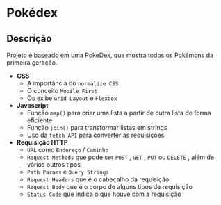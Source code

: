 #  Pokédex

##  Descrição

Projeto é baseado em uma PokeDex, que mostra todos os Pokémons da primeira geração.

*  **CSS**
    * A importância do `normalize CSS`
    * O conceito `Mobile First`
    * Os exibe `Grid Layout` e `Flexbox`
*  **Javascript**
    * Função `map()` para criar uma lista a partir de outra lista de forma eficiente
    * Função `join()` para transformar listas em strings
    * Uso da `fetch API` para converter as requisições
*  **Requisição HTTP**
    *  `URL` como `Endereço` / `Caminho`
    *  `Request Methods` que pode ser `POST` , `GET` , `PUT` ou `DELETE` , além de vários outros tipos
    *  `Path Params` e `Query Strings`
    *  `Request Headers` que é o cabeçalho da requisição
    *  `Request Body` que é o corpo de alguns tipos de requisição
    *  `Status Code` que indica o que houve com a requisição